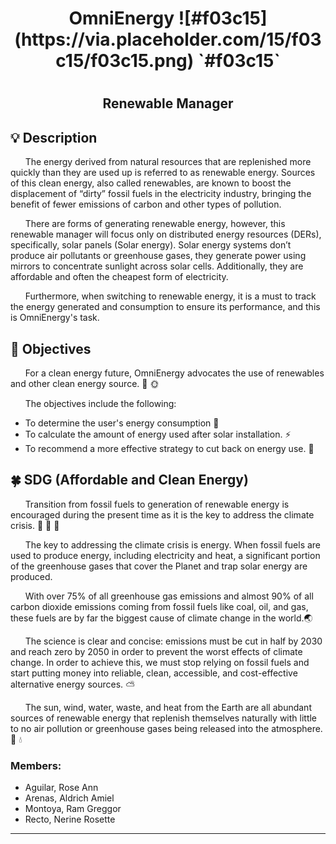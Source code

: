 <h1 align= "center"> 
OmniEnergy ![#f03c15](https://via.placeholder.com/15/f03c15/f03c15.png) `#f03c15`
<h1>
<h2 align= "center">
Renewable Manager
<h2>

## :bulb: Description

&nbsp;&nbsp;&nbsp;&nbsp;&nbsp;&nbsp;The energy derived from natural resources that are replenished more quickly than they are used up is referred to as renewable energy. Sources of this clean energy, also called renewables, are known to boost the displacement of “dirty” fossil fuels in the electricity industry, bringing the benefit of fewer emissions of carbon and other types of pollution. 

&nbsp;&nbsp;&nbsp;&nbsp;&nbsp;&nbsp;There are forms of generating renewable energy, however, this renewable manager will focus only on distributed energy resources (DERs), specifically, solar panels (Solar energy). Solar energy systems don’t produce air pollutants or greenhouse gases, they generate power using mirrors to concentrate sunlight across solar cells. Additionally, they are affordable and often the cheapest form of electricity. 

&nbsp;&nbsp;&nbsp;&nbsp;&nbsp;&nbsp;Furthermore, when switching to renewable energy, it is a must to track the energy generated and consumption to ensure its performance, and this is OmniEnergy's task. 

 
## :mag_right: Objectives
&nbsp;&nbsp;&nbsp;&nbsp;&nbsp;&nbsp;For a clean energy future, OmniEnergy advocates the use of renewables and other clean energy source. :fallen_leaf: :sun_with_face:

&nbsp;&nbsp;&nbsp;&nbsp;&nbsp;&nbsp;The objectives include the following: 
+ To determine the user's energy consumption :electric_plug:
+ To calculate the amount of energy used after solar installation. :zap:
+ To recommend a more effective strategy to cut back on energy use. :house_with_garden:


## :four_leaf_clover: SDG (Affordable and Clean Energy)
&nbsp;&nbsp;&nbsp;&nbsp;&nbsp;&nbsp;Transition from fossil fuels to generation of renewable energy is encouraged during the present time as it is the key to address the climate crisis. :key: :deciduous_tree: :leaves:

&nbsp;&nbsp;&nbsp;&nbsp;&nbsp;&nbsp;The key to addressing the climate crisis is energy. When fossil fuels are used to produce energy, including electricity and heat, a significant portion of the greenhouse gases that cover the Planet and trap solar energy are produced.

&nbsp;&nbsp;&nbsp;&nbsp;&nbsp;&nbsp;With over 75% of all greenhouse gas emissions and almost 90% of all carbon dioxide emissions coming from fossil fuels like coal, oil, and gas, these fuels are by far the biggest cause of climate change in the world.:earth_asia:

&nbsp;&nbsp;&nbsp;&nbsp;&nbsp;&nbsp;The science is clear and concise: emissions must be cut in half by 2030 and reach zero by 2050 in order to prevent the worst effects of climate change. In order to achieve this, we must stop relying on fossil fuels and start putting money into reliable, clean, accessible, and cost-effective alternative energy sources. :partly_sunny:

&nbsp;&nbsp;&nbsp;&nbsp;&nbsp;&nbsp;The sun, wind, water, waste, and heat from the Earth are all abundant sources of renewable energy that replenish themselves naturally with little to no air pollution or greenhouse gases being released into the atmosphere. :dash: :droplet:



### Members:
- Aguilar, Rose Ann
- Arenas, Aldrich Amiel
- Montoya, Ram Greggor
- Recto, Nerine Rosette
---
